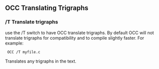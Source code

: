 ## OCC Translating Trigraphs

### /T    Translate trigraphs
 
  use  the /T switch to have OCC translate trigraphs.  By default OCC will not translate trigraphs for compatibility and to compile slightly faster.  For example:
 
     OCC /T myfile.c
 
 Translates any trigraphs in the text.
  
  
